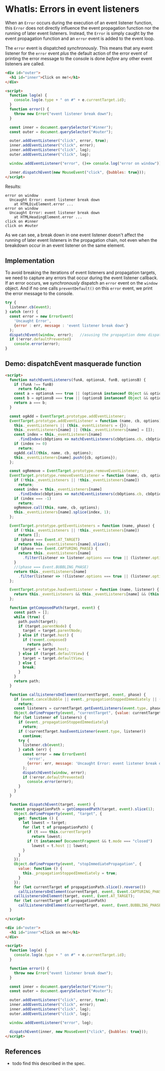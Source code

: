 # WhatIs: Errors in event listeners

When an `Error` occurs during the execution of an event listener function, this `Error` does not directly influence the event propagation function nor the running of later event listeners. Instead, the `Error` is simply caught by the event propagation function and an `error` event is added to the event loop.

The `error` event is dispatched *synchronously*. This means that any event listener for the `error` event *plus* the default action of the error event of printing the error message to the console is done *before* any other event listeners are called.  

```html
<div id="outer">
  <h1 id="inner">Click on me!</h1>
</div>

<script>
  function log(e) {
    console.log(e.type + " on #" + e.currentTarget.id);
  }
  function error() {
    throw new Error("event listener break down");
  }

  const inner = document.querySelector("#inner");
  const outer = document.querySelector("#outer");

  outer.addEventListener("click", error, true);
  inner.addEventListener("click", error);
  inner.addEventListener("click", log);
  outer.addEventListener("click", log);

  window.addEventListener("error", ()=> console.log("error on window"));

  inner.dispatchEvent(new MouseEvent("click", {bubbles: true}));
</script>
```

Results:

```
error on window
  Uncaught Error: event listener break down
    at HTMLDivElement.error ...
error on window
  Uncaught Error: event listener break down
    at HTMLHeadingElement.error ...
click on #inner
click on #outer
```

As we can see, a break down in one event listener doesn't affect the running of later event listeners in the propagation chain, not even when the breakdown occur in an event listener on the same element.

## Implementation

To avoid breaking the iterations of event listeners and propagation targets, we need to capture any errors that occur during the event listener callback. If an error occurs, we *synchronously* dispatch an `error` event on the `window` object. And if no one calls `preventDefault()` on this `error` event, we print the error message to the console.   

```javascript
try {
  listener.cb(event);
} catch (err) {
  const error = new ErrorEvent(
    'Uncaught Error', 
    {error : err, message : 'event listener break down'}
  );                       
  dispatchEvent(window, error);   //asusing the propagation demo dispatchEvent function to also dispatch the error event
  if (!error.defaultPrevented)
    console.error(error);
}
```

## Demo: dispatchEvent masquerade function

```html
<script>
  function matchEventListeners(funA, optionsA, funB, optionsB) {
    if (funA !== funB)
      return false;
    const a = optionsA === true || (optionsA instanceof Object && optionsA.capture === true);
    const b = optionsB === true || (optionsB instanceof Object && optionsB.capture === true);
    return a === b;
  }

  const ogAdd = EventTarget.prototype.addEventListener;
  EventTarget.prototype.addEventListener = function (name, cb, options) {
    this._eventListeners || (this._eventListeners = {});
    this._eventListeners[name] || (this._eventListeners[name] = []);
    const index = this._eventListeners[name]
      .findIndex(cbOptions => matchEventListeners(cbOptions.cb, cbOptions.options, cb, options));
    if (index >= 0)
      return;
    ogAdd.call(this, name, cb, options);
    this._eventListeners[name].push({cb, options});
  };

  const ogRemove = EventTarget.prototype.removeEventListener;
  EventTarget.prototype.removeEventListener = function (name, cb, options) {
    if (!this._eventListeners || !this._eventListeners[name])
      return;
    const index = this._eventListeners[name]
      .findIndex(cbOptions => matchEventListeners(cbOptions.cb, cbOptions.options, cb, options));
    if (index === -1)
      return;
    ogRemove.call(this, name, cb, options);
    this._eventListeners[name].splice(index, 1);
  };

  EventTarget.prototype.getEventListeners = function (name, phase) {
    if (!this._eventListeners || !this._eventListeners[name])
      return [];
    if (phase === Event.AT_TARGET)
      return this._eventListeners[name].slice();
    if (phase === Event.CAPTURING_PHASE) {
      return this._eventListeners[name]
        .filter(listener => listener.options === true || (listener.options && listener.options.capture === true));
    }
    //(phase === Event.BUBBLING_PHASE)
    return this._eventListeners[name]
      .filter(listener => !(listener.options === true || (listener.options && listener.options.capture === true)));
  };

  EventTarget.prototype.hasEventListener = function (name, listener) {
    return this._eventListeners && this._eventListeners[name] && (this._eventListeners[name].indexOf(listener) !== -1);
  };

  function getComposedPath(target, event) {
    const path = [];
    while (true) {
      path.push(target);
      if (target.parentNode) {
        target = target.parentNode;
      } else if (target.host) {
        if (!event.composed)
          return path;
        target = target.host;
      } else if (target.defaultView) {
        target = target.defaultView;
      } else {
        break;
      }
    }
    return path;
  }

  function callListenersOnElement(currentTarget, event, phase) {
    if (event.cancelBubble || event._propagationStoppedImmediately || (phase === Event.BUBBLING_PHASE && !event.bubbles))
      return;
    const listeners = currentTarget.getEventListeners(event.type, phase);
    Object.defineProperty(event, "currentTarget", {value: currentTarget, writable: true});
    for (let listener of listeners) {
      if (event._propagationStoppedImmediately)
        return;
      if (!currentTarget.hasEventListener(event.type, listener))
        continue;
      try {
        listener.cb(event);
      } catch (err) {
        const error = new ErrorEvent(
          'error',
          {error: err, message: 'Uncaught Error: event listener break down'}
        );
        dispatchEvent(window, error);
        if (!error.defaultPrevented)
          console.error(error);
      }
    }
  }

  function dispatchEvent(target, event) {
    const propagationPath = getComposedPath(target, event).slice(1);
    Object.defineProperty(event, "target", {
      get: function () {
        let lowest = target;
        for (let t of propagationPath) {
          if (t === this.currentTarget)
            return lowest;
          if (t instanceof DocumentFragment && t.mode === "closed")
            lowest = t.host || lowest;
        }
      }
    });
    Object.defineProperty(event, "stopImmediatePropagation", {
      value: function () {
        this._propagationStoppedImmediately = true;
      }
    });
    for (let currentTarget of propagationPath.slice().reverse())
      callListenersOnElement(currentTarget, event, Event.CAPTURING_PHASE);
    callListenersOnElement(target, event, Event.AT_TARGET);
    for (let currentTarget of propagationPath)
      callListenersOnElement(currentTarget, event, Event.BUBBLING_PHASE);
  }

</script>

<div id="outer">
  <h1 id="inner">Click on me!</h1>
</div>

<script>
  function log(e) {
    console.log(e.type + " on #" + e.currentTarget.id);
  }

  function error() {
    throw new Error("event listener break down");
  }

  const inner = document.querySelector("#inner");
  const outer = document.querySelector("#outer");

  outer.addEventListener("click", error, true);
  inner.addEventListener("click", error);
  inner.addEventListener("click", log);
  outer.addEventListener("click", log);

  window.addEventListener("error", log);

  dispatchEvent(inner, new MouseEvent("click", {bubbles: true}));
</script>
```

## References

  * todo find this described in the spec.